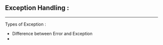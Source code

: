 ## Exception Handling :

-------------------------------------------------------------------------------------------------------------------------------------------------------


Types of Exception :


- Difference between Error and Exception
- 

